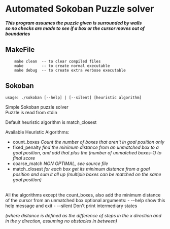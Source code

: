 # Automated Sokoban Puzzle solver

**_This program assumes the puzzle given is surrounded by walls <br/>so no checks are made to see if a box or the cursor moves out of boundaries_**

## MakeFile
```
    make clean  -- to clear compiled files
    make        -- to create normal executable
    make debug  -- to create extra verbose executable
```
    
## Sokoban
`usage: ./sokoban [--help] | [--silent] [heuristic algorithm]`

Simple Sokoban puzzle solver<br/>
Puzzle is read from stdin<br/>

Default heuristic algorithm is match_closest<br/>
   
Available Heuristic Algorithms:<br/>
- count_boxes      *Count the number of boxes that aren't in goal position only*
- fixed_penalty    *find the minimum distance from an unmatched box to a goal position, and add that plus the (number of unmatched boxes-1) to final score*
- coarse_match     *NON OPTIMAL, see source file*
- match_closest    *for each box get its minimum distance from a goal position and sum it all up (multiple boxes can be matched on the same goal position)*
<br/>
All the algorithms except the count_boxes, also add the minimum distance of the cursor from an unmatched box optional arguments:
- --help                  show this help message and exit
- --silent                Don't print intermediary states
   
*(where distance is defined as the difference of steps in the x direction and in the y direction, assuming no obstacles in between)*
